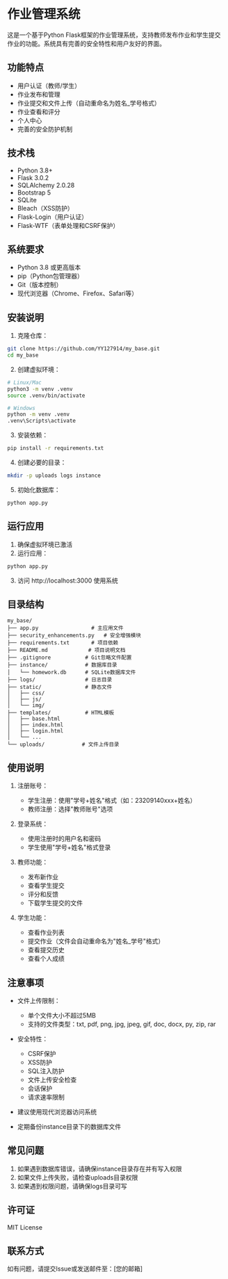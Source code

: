 # 作业管理系统

这是一个基于Python Flask框架的作业管理系统，支持教师发布作业和学生提交作业的功能。系统具有完善的安全特性和用户友好的界面。

## 功能特点

- 用户认证（教师/学生）
- 作业发布和管理
- 作业提交和文件上传（自动重命名为姓名_学号格式）
- 作业查看和评分
- 个人中心
- 完善的安全防护机制

## 技术栈

- Python 3.8+
- Flask 3.0.2
- SQLAlchemy 2.0.28
- Bootstrap 5
- SQLite
- Bleach（XSS防护）
- Flask-Login（用户认证）
- Flask-WTF（表单处理和CSRF保护）

## 系统要求

- Python 3.8 或更高版本
- pip（Python包管理器）
- Git（版本控制）
- 现代浏览器（Chrome、Firefox、Safari等）

## 安装说明

1. 克隆仓库：
```bash
git clone https://github.com/YY127914/my_base.git
cd my_base
```

2. 创建虚拟环境：
```bash
# Linux/Mac
python3 -m venv .venv
source .venv/bin/activate

# Windows
python -m venv .venv
.venv\Scripts\activate
```

3. 安装依赖：
```bash
pip install -r requirements.txt
```

4. 创建必要的目录：
```bash
mkdir -p uploads logs instance
```

5. 初始化数据库：
```bash
python app.py
```

## 运行应用

1. 确保虚拟环境已激活
2. 运行应用：
```bash
python app.py
```
3. 访问 http://localhost:3000 使用系统

## 目录结构

```
my_base/
├── app.py                 # 主应用文件
├── security_enhancements.py   # 安全增强模块
├── requirements.txt       # 项目依赖
├── README.md             # 项目说明文档
├── .gitignore           # Git忽略文件配置
├── instance/            # 数据库目录
│   └── homework.db      # SQLite数据库文件
├── logs/                # 日志目录
├── static/              # 静态文件
│   ├── css/
│   ├── js/
│   └── img/
├── templates/           # HTML模板
│   ├── base.html
│   ├── index.html
│   ├── login.html
│   └── ...
└── uploads/            # 文件上传目录
```

## 使用说明

1. 注册账号：
   - 学生注册：使用"学号+姓名"格式（如：23209140xxx+姓名）
   - 教师注册：选择"教师账号"选项

2. 登录系统：
   - 使用注册时的用户名和密码
   - 学生使用"学号+姓名"格式登录

3. 教师功能：
   - 发布新作业
   - 查看学生提交
   - 评分和反馈
   - 下载学生提交的文件

4. 学生功能：
   - 查看作业列表
   - 提交作业（文件会自动重命名为"姓名_学号"格式）
   - 查看提交历史
   - 查看个人成绩

## 注意事项

- 文件上传限制：
  - 单个文件大小不超过5MB
  - 支持的文件类型：txt, pdf, png, jpg, jpeg, gif, doc, docx, py, zip, rar
  
- 安全特性：
  - CSRF保护
  - XSS防护
  - SQL注入防护
  - 文件上传安全检查
  - 会话保护
  - 请求速率限制

- 建议使用现代浏览器访问系统
- 定期备份instance目录下的数据库文件

## 常见问题

1. 如果遇到数据库错误，请确保instance目录存在并有写入权限
2. 如果文件上传失败，请检查uploads目录权限
3. 如果遇到权限问题，请确保logs目录可写

## 许可证

MIT License

## 联系方式

如有问题，请提交Issue或发送邮件至：[您的邮箱]
